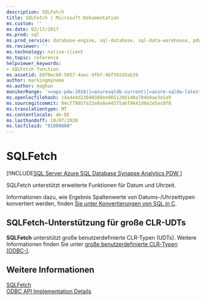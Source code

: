 ```yaml
---
description: SQLFetch
title: SQLFetch | Microsoft-Dokumentation
ms.custom: ''
ms.date: 03/17/2017
ms.prod: sql
ms.prod_service: database-engine, sql-database, sql-data-warehouse, pdw
ms.reviewer: ''
ms.technology: native-client
ms.topic: reference
helpviewer_keywords:
- SQLFetch function
ms.assetid: 69f0ec68-5857-4aec-9fbf-4bf592d3ab39
author: markingmyname
ms.author: maghan
monikerRange: '>=aps-pdw-2016||=azuresqldb-current||=azure-sqldw-latest||>=sql-server-2016||=sqlallproducts-allversions||>=sql-server-linux-2017||=azuresqldb-mi-current'
ms.openlocfilehash: c4a444d23040388ee905120d148a704b0ae3e1a9
ms.sourcegitcommit: 04cf7905fa32e0a9a44575a6f9641d9a2e5ac0f8
ms.translationtype: MT
ms.contentlocale: de-DE
ms.lasthandoff: 10/07/2020
ms.locfileid: "91809800"
---
```

# <a name="sqlfetch"></a>SQLFetch
[!INCLUDE[SQL Server Azure SQL Database Synapse Analytics PDW ](../../includes/applies-to-version/sql-asdb-asdbmi-asa-pdw.md)]

  SQLFetch unterstützt erweiterte Funktionen für Datum und Uhrzeit.  
  
 Informationen dazu, wie Ergebnis Spaltenwerte von Datums-/Uhrzeittypen konvertiert werden, finden [Sie unter Konvertierungen von SQL in C](../../relational-databases/native-client-odbc-date-time/datetime-data-type-conversions-from-sql-to-c.md).  
  
## <a name="sqlfetch-support-for-large-clr-udts"></a>SQLFetch-Unterstützung für große CLR-UDTs  
 **SQLFetch** unterstützt große benutzerdefinierte CLR-Typen (UDTs). Weitere Informationen finden Sie unter [große benutzerdefinierte CLR-Typen &#40;ODBC-&#41;](../../relational-databases/native-client/odbc/large-clr-user-defined-types-odbc.md).  
  
## <a name="see-also"></a>Weitere Informationen  
 [SQLFetch](../../odbc/reference/syntax/sqlfetch-function.md)   
 [ODBC API Implementation Details](../../relational-databases/native-client-odbc-api/odbc-api-implementation-details.md)  
  
